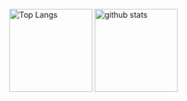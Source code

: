 <p align="left"> 
  <img alt="Top Langs" height="150px" src="https://github-readme-stats.vercel.app/api/top-langs/?username=HT0323&layout=compact&show_icons=true&theme=dracula" />
  <img alt="github stats" height="150px" src="https://github-readme-stats.vercel.app/api?username=HT0323&theme=dracula&show_icons=ture" />
</p>
